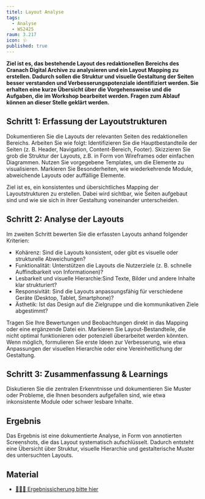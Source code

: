 ```yaml
---
titel: Layout Analyse
tags: 
  - Analyse
  - WS2425
raum: 3.217
icon: 🩺
published: true
---
```





**Ziel ist es, das bestehende Layout des redaktionellen Bereichs des Cranach Digital Archive zu analysieren und ein Layout Mapping zu erstellen. Dadurch sollen die Struktur und visuelle Gestaltung der Seiten besser verstanden und Verbesserungspotenziale identifiziert werden. Sie erhalten eine kurze Übersicht über die Vorgehensweise und die Aufgaben, die im Workshop bearbeitet werden. Fragen zum Ablauf können an dieser Stelle geklärt werden.**



<div class="is-medium">

## Schritt 1: Erfassung der Layoutstrukturen

Dokumentieren Sie die Layouts der relevanten Seiten des redaktionellen Bereichs. Arbeiten Sie wie folgt:
Identifizieren Sie die Hauptbestandteile der Seiten (z. B. Header, Navigation, Content-Bereich, Footer).
Skizzieren Sie grob die Struktur der Layouts, z.B. in Form von Wireframes oder einfachen Diagrammen. Nutzen Sie vorgegebene Templates, um die Elemente zu visualisieren. Markieren Sie Besonderheiten, wie wiederkehrende Module, abweichende Layouts oder auffällige Elemente.

Ziel ist es, ein konsistentes und übersichtliches Mapping der Layoutstrukturen zu erstellen. Dabei wird sichtbar, wie Seiten aufgebaut sind und wie sie sich in ihrer Gestaltung voneinander unterscheiden.


## Schritt 2: Analyse der Layouts

Im zweiten Schritt bewerten Sie die erfassten Layouts anhand folgender Kriterien:
- Kohärenz: Sind die Layouts konsistent, oder gibt es visuelle oder strukturelle Abweichungen?
- Funktionalität: Unterstützen die Layouts die Nutzerziele (z. B. schnelle Auffindbarkeit von Informationen)?
- Lesbarkeit und visuelle Hierarchie:Sind Texte, Bilder und andere Inhalte klar strukturiert?
- Responsivität: Sind die Layouts anpassungsfähig für verschiedene Geräte (Desktop, Tablet, Smartphone)?
- Ästhetik: Ist das Design auf die Zielgruppe und die kommunikativen Ziele abgestimmt?

Tragen Sie Ihre Bewertungen und Beobachtungen direkt in das Mapping oder eine ergänzende Datei ein. Markieren Sie Layout-Bestandteile, die nicht optimal funktionieren oder potenziell überarbeitet werden könnten. Wenn möglich, formulieren Sie erste Ideen zur Verbesserung, wie etwa Anpassungen der visuellen Hierarchie oder eine Vereinheitlichung der Gestaltung.


## Schritt 3: Zusammenfassung & Learnings

Diskutieren Sie die zentralen Erkenntnisse und dokumentieren Sie Muster oder Probleme, die Ihnen besonders aufgefallen sind, wie etwa inkonsistente Module oder schwer lesbare Inhalte.

## Ergebnis

Das Ergebnis ist eine dokumentierte Analyse, in Form von annotierten Screenshots, die das Layout systematisch aufschlüsselt. Dadurch entsteht eine Übersicht über Struktur, visuelle Hierarchie und gestalterische Muster des untersuchten Layouts.

## Material
- [🧑🏽‍🏫 Ergebnissicherung bitte hier](https://miro.com/app/board/uXjVL53RuTs=/?share_link_id=933064673136)

</div>